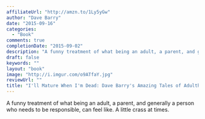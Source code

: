```yaml
---
affiliateUrl: "http://amzn.to/1Ly5yGw"
author: "Dave Barry"
date: "2015-09-16"
categories:
  - "Book"
comments: true
completionDate: "2015-09-02"
description: "A funny treatment of what being an adult, a parent, and generally a person who needs to be responsible, can feel like.  A little crass at times.  "
draft: false
keywords: ""
layout: "book"
image: "http://i.imgur.com/o9ATfaY.jpg"
reviewUrl: ""
title: "I'll Mature When I'm Dead: Dave Barry's Amazing Tales of Adulthood"
---
```


A funny treatment of what being an adult, a parent, and generally a person who needs to be responsible, can feel like.  A little crass at times.  
